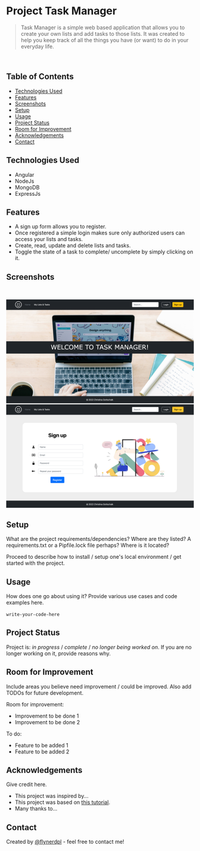 # Project Task Manager

>Task Manager is a simple web based application that allows you to create your own lists and add tasks to those lists. It was created to help you keep track of all the things you have (or want) to do in your everyday life. 

<br>

## Table of Contents

* [Technologies Used](#technologies-used)
* [Features](#features)
* [Screenshots](#screenshots)
* [Setup](#setup)
* [Usage](#usage)
* [Project Status](#project-status)
* [Room for Improvement](#room-for-improvement)
* [Acknowledgements](#acknowledgements)
* [Contact](#contact)
<!-- * [License](#license) -->


## Technologies Used
- Angular
- NodeJs
- MongoDB
- ExpressJs

## Features

- A sign up form allows you to register.
- Once registered a simple login makes sure only authorized users can access your lists and tasks.
- Create, read, update and delete lists and tasks. 
- Toggle the state of a task to complete/ uncomplete by simply clicking on it.


## Screenshots
<br>

![Home Screen](./img/Home_Screenshot%20.png)
![Sign Up Screen](./img/Signup%20Screenshot%20.png)

## Setup
What are the project requirements/dependencies? Where are they listed? A requirements.txt or a Pipfile.lock file perhaps? Where is it located?

Proceed to describe how to install / setup one's local environment / get started with the project.


## Usage
How does one go about using it?
Provide various use cases and code examples here.

`write-your-code-here`


## Project Status
Project is: _in progress_ / _complete_ / _no longer being worked on_. If you are no longer working on it, provide reasons why.


## Room for Improvement
Include areas you believe need improvement / could be improved. Also add TODOs for future development.

Room for improvement:
- Improvement to be done 1
- Improvement to be done 2

To do:
- Feature to be added 1
- Feature to be added 2


## Acknowledgements
Give credit here.
- This project was inspired by...
- This project was based on [this tutorial](https://www.example.com).
- Many thanks to...


## Contact
Created by [@flynerdpl](https://www.flynerd.pl/) - feel free to contact me!


<!-- Optional -->
<!-- ## License -->
<!-- This project is open source and available under the [... License](). -->

<!-- You don't have to include all sections - just the one's relevant to your project -->
